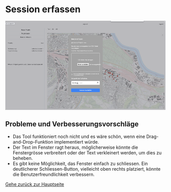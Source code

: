 # Session erfassen

![Session erfassen](screenshots/capture_session.png)

## Probleme und Verbesserungsvorschläge

- Das Tool funktioniert noch nicht und es wäre schön, wenn eine Drag-and-Drop-Funktion implementiert würde.
- Der Text im Fenster ragt heraus, möglicherweise könnte die Fenstergrösse verbreitert oder der Text verkleinert werden, um dies zu beheben.
- Es gibt keine Möglichkeit, das Fenster einfach zu schliessen. Ein deutlicherer Schliessen-Button, vielleicht oben rechts platziert, könnte die Benutzerfreundlichkeit verbessern.

[Gehe zurück zur Hauptseite](index.md)
